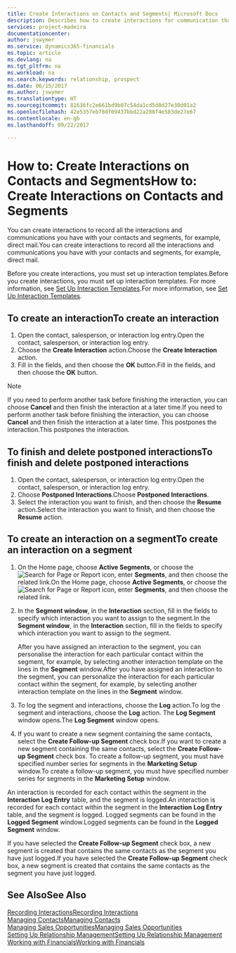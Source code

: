 ```yaml
---
title: Create Interactions on Contacts and Segments| Microsoft Docs
description: Describes how to create interactions for communication that you have with your contacts and segments in Financials, for example, direct mail.
services: project-madeira
documentationcenter: 
author: jswymer
ms.service: dynamics365-financials
ms.topic: article
ms.devlang: na
ms.tgt_pltfrm: na
ms.workload: na
ms.search.keywords: relationship, prospect
ms.date: 06/15/2017
ms.author: jswymer
ms.translationtype: HT
ms.sourcegitcommit: 81636fc2e661bd9b07c54da1cd5d0d27e30d01a2
ms.openlocfilehash: 42e5357eb78df09437bbd22a288f4e583de27e67
ms.contentlocale: en-gb
ms.lasthandoff: 09/22/2017

---
```

# <a name="how-to-create-interactions-on-contacts-and-segments"></a><span data-ttu-id="1b1d2-103">How to: Create Interactions on Contacts and Segments</span><span class="sxs-lookup"><span data-stu-id="1b1d2-103">How to: Create Interactions on Contacts and Segments</span></span>
<span data-ttu-id="1b1d2-104">You can create interactions to record all the interactions and communications you have with your contacts and segments, for example, direct mail.</span><span class="sxs-lookup"><span data-stu-id="1b1d2-104">You can create interactions to record all the interactions and communications you have with your contacts and segments, for example, direct mail.</span></span>

<span data-ttu-id="1b1d2-105">Before you create interactions, you must set up interaction templates.</span><span class="sxs-lookup"><span data-stu-id="1b1d2-105">Before you create interactions, you must set up interaction templates.</span></span> <span data-ttu-id="1b1d2-106">For more information, see  [Set Up Interaction Templates](marketing-interactions.md).</span><span class="sxs-lookup"><span data-stu-id="1b1d2-106">For more information, see  [Set Up Interaction Templates](marketing-interactions.md).</span></span>

## <a name="to-create-an-interaction"></a><span data-ttu-id="1b1d2-107">To create an interaction</span><span class="sxs-lookup"><span data-stu-id="1b1d2-107">To create an interaction</span></span>
1. <span data-ttu-id="1b1d2-108">Open the contact, salesperson, or interaction log entry.</span><span class="sxs-lookup"><span data-stu-id="1b1d2-108">Open the contact, salesperson, or interaction log entry.</span></span>
2. <span data-ttu-id="1b1d2-109">Choose the **Create Interaction** action.</span><span class="sxs-lookup"><span data-stu-id="1b1d2-109">Choose the **Create Interaction** action.</span></span>
3. <span data-ttu-id="1b1d2-110">Fill in the fields, and then choose the **OK** button.</span><span class="sxs-lookup"><span data-stu-id="1b1d2-110">Fill in the fields, and then choose the **OK** button.</span></span>

> [!NOTE]  
>   <span data-ttu-id="1b1d2-111">If you need to perform another task before finishing the interaction, you can choose **Cancel** and then finish the interaction at a later time.</span><span class="sxs-lookup"><span data-stu-id="1b1d2-111">If you need to perform another task before finishing the interaction, you can choose **Cancel** and then finish the interaction at a later time.</span></span> <span data-ttu-id="1b1d2-112">This postpones the interaction.</span><span class="sxs-lookup"><span data-stu-id="1b1d2-112">This postpones the interaction.</span></span>

## <a name="to-finish-and-delete-postponed-interactions"></a><span data-ttu-id="1b1d2-113">To finish and delete postponed interactions</span><span class="sxs-lookup"><span data-stu-id="1b1d2-113">To finish and delete postponed interactions</span></span>
1. <span data-ttu-id="1b1d2-114">Open the contact, salesperson, or interaction log entry.</span><span class="sxs-lookup"><span data-stu-id="1b1d2-114">Open the contact, salesperson, or interaction log entry.</span></span>
2. <span data-ttu-id="1b1d2-115">Choose **Postponed Interactions**.</span><span class="sxs-lookup"><span data-stu-id="1b1d2-115">Choose **Postponed Interactions**.</span></span>
3. <span data-ttu-id="1b1d2-116">Select the interaction you want to finish, and then choose the **Resume** action.</span><span class="sxs-lookup"><span data-stu-id="1b1d2-116">Select the interaction you want to finish, and then choose the **Resume** action.</span></span>

## <a name="to-create-an-interaction-on-a-segment"></a><span data-ttu-id="1b1d2-117">To create an interaction on a segment</span><span class="sxs-lookup"><span data-stu-id="1b1d2-117">To create an interaction on a segment</span></span>
1. <span data-ttu-id="1b1d2-118">On the Home page, choose **Active Segments**, or choose the ![Search for Page or Report](media/ui-search/search_small.png "Search for Page or Report icon") icon, enter **Segments**, and then choose the related link.</span><span class="sxs-lookup"><span data-stu-id="1b1d2-118">On the Home page, choose **Active Segments**, or choose the ![Search for Page or Report](media/ui-search/search_small.png "Search for Page or Report icon") icon, enter **Segments**, and then choose the related link.</span></span>
2. <span data-ttu-id="1b1d2-119">In the **Segment window**, in the **Interaction** section, fill in the fields to specify which interaction you want to assign to the segment.</span><span class="sxs-lookup"><span data-stu-id="1b1d2-119">In the **Segment window**, in the **Interaction** section, fill in the fields to specify which interaction you want to assign to the segment.</span></span>

    <span data-ttu-id="1b1d2-120">After you have assigned an interaction to the segment, you can personalise the interaction for each particular contact within the segment, for example, by selecting another interaction template on the lines in the **Segment** window.</span><span class="sxs-lookup"><span data-stu-id="1b1d2-120">After you have assigned an interaction to the segment, you can personalize the interaction for each particular contact within the segment, for example, by selecting another interaction template on the lines in the **Segment** window.</span></span>  
3. <span data-ttu-id="1b1d2-121">To log the segment and interactions, choose the **Log** action.</span><span class="sxs-lookup"><span data-stu-id="1b1d2-121">To log the segment and interactions, choose the **Log** action.</span></span> <span data-ttu-id="1b1d2-122">The **Log Segment** window opens.</span><span class="sxs-lookup"><span data-stu-id="1b1d2-122">The **Log Segment** window opens.</span></span>
4. <span data-ttu-id="1b1d2-123">If you want to create a new segment containing the same contacts, select the **Create Follow-up Segment** check box.</span><span class="sxs-lookup"><span data-stu-id="1b1d2-123">If you want to create a new segment containing the same contacts, select the **Create Follow-up Segment** check box.</span></span> <span data-ttu-id="1b1d2-124">To create a follow-up segment, you must have specified number series for segments in the **Marketing Setup** window.</span><span class="sxs-lookup"><span data-stu-id="1b1d2-124">To create a follow-up segment, you must have specified number series for segments in the **Marketing Setup** window.</span></span>

<span data-ttu-id="1b1d2-125">An interaction is recorded for each contact within the segment in the **Interaction Log Entry** table, and the segment is logged.</span><span class="sxs-lookup"><span data-stu-id="1b1d2-125">An interaction is recorded for each contact within the segment in the **Interaction Log Entry** table, and the segment is logged.</span></span> <span data-ttu-id="1b1d2-126">Logged segments can be found in the **Logged Segment** window.</span><span class="sxs-lookup"><span data-stu-id="1b1d2-126">Logged segments can be found in the **Logged Segment** window.</span></span>

<span data-ttu-id="1b1d2-127">If you have selected the **Create Follow-up Segment** check box, a new segment is created that contains the same contacts as the segment you have just logged.</span><span class="sxs-lookup"><span data-stu-id="1b1d2-127">If you have selected the **Create Follow-up Segment** check box, a new segment is created that contains the same contacts as the segment you have just logged.</span></span>

## <a name="see-also"></a><span data-ttu-id="1b1d2-128">See Also</span><span class="sxs-lookup"><span data-stu-id="1b1d2-128">See Also</span></span>
[<span data-ttu-id="1b1d2-129">Recording Interactions</span><span class="sxs-lookup"><span data-stu-id="1b1d2-129">Recording Interactions</span></span>](marketing-interactions.md)  
[<span data-ttu-id="1b1d2-130">Managing Contacts</span><span class="sxs-lookup"><span data-stu-id="1b1d2-130">Managing Contacts</span></span>](marketing-contacts.md)  
[<span data-ttu-id="1b1d2-131">Managing Sales Opportunities</span><span class="sxs-lookup"><span data-stu-id="1b1d2-131">Managing Sales Opportunities</span></span>](marketing-manage-sales-opportunities.md)  
[<span data-ttu-id="1b1d2-132">Setting Up Relationship Management</span><span class="sxs-lookup"><span data-stu-id="1b1d2-132">Setting Up Relationship Management</span></span>](marketing-setup-marketing.md)  
[<span data-ttu-id="1b1d2-133">Working with Financials</span><span class="sxs-lookup"><span data-stu-id="1b1d2-133">Working with Financials</span></span>](ui-work-product.md)

